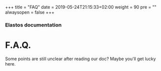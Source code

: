 +++
title = "FAQ"
date = 2019-05-24T21:15:33+02:00
weight = 90
pre = ""
alwaysopen = false
+++ 

### Elastos documentation

# F.A.Q.

Some points are still unclear after reading our doc? Maybe you'll get lucky here.

